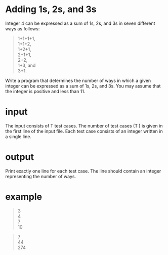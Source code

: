 <h1>Adding 1s, 2s, and 3s   </h1>

Integer 4 can be expressed as a sum of 1s, 2s, and 3s in seven different ways as follows:

>1+1+1+1,   
>1+1+2,   
1+2+1,   
2+1+1,   
2+2,   
1+3, and   
3+1.


Write a program that determines the number of ways in which a given integer can be expressed as a sum of 1s, 2s, and 3s. You may assume that the integer is positive and less than 11.  

# input   
The input consists of T test cases. The number of test cases (T ) is given in the first line of the input file. Each test case consists of an integer written in a single line.   

# output   
Print exactly one line for each test case. The line should contain an integer representing the number of ways.   

# example   
> 3             
4   
7   
10      
  
> 7   
44   
274   
